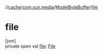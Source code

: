 //[cache](../../../index.md)/[com.sun.media](../index.md)/[ModelByteBuffer](index.md)/[file](file.md)

# file

[jvm]\
private open val [file](file.md): [File](https://docs.oracle.com/javase/8/docs/api/java/io/File.html)
